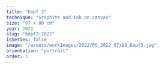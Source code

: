 ```yaml
---
title: "Kopf 3"
technique: "Graphite and ink on canvas"
size: "97 x 80 cm"
year: 2022
slug: "kopf3-2022"
isSeries: false
image: "/assets/workImages/2022/PG_2022_97x80_Kopf3.jpg"
orientation: "portrait"
order: 3
---
```

